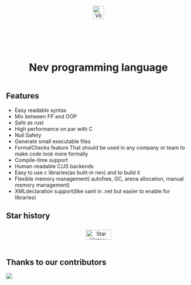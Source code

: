 <div align="center" style="display:grid;place-items:center;">
<p>
    <a target="_blank"><img width="50%" src="https://github.com/Ameeer1/ViteSharp/blob/main/Images/Logo.svg"13 alt="ViteSharp logo"></a>
</p>
<h1>Nev programming language</h1>
</div>


## Features

- Easy readable syntax
- Mix between FP and OOP
- Safe as rust
- High performance on par with C
- Null Safety
- Generate small executable files
- FormalChecks feature That should be used in any company or team to make code look more formally
- Compile-time support
- Human-readable C/JS backends
- Easy to use c libraries(as built-in nev) and to build it
- Flexible memory management( autofree, GC, arena allocation, manual memory management)
- XMLdeclaration support(like xaml in .net but easier to enable for libraries)

## Star history
<div align="center" style="display:grid;place-items:center;">
<picture>
  <source media="(prefers-color-scheme: dark)" srcset="https://api.star-history.com/svg?repos=Ameeer1/Nev&type=Date&theme=dark" />
  <source media="(prefers-color-scheme: light)" srcset="https://api.star-history.com/svg?repos=Ameeer1/Nev&type=Date" />
  <img width="70%" alt="Star History Chart" src="https://api.star-history.com/svg?repos=Ameeer1/Nev&type=Date" />
</picture>
</div>

## Thanks to our contributors

<a href="https://github.com/Ameeer1/Nev/graphs/contributors">
  <img src="https://contrib.rocks/image?repo=Ameeer1/Nev" />
</a>